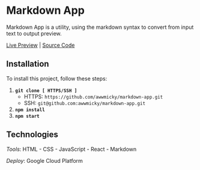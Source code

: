 # Markdown App

Markdown App is a utility, using the markdown syntax to convert from input text to output preview.

[Live Preview](https://link) |
[Source Code](./src)

## Installation
To install this project, follow these steps:

1. **`git clone [ HTTPS/SSH ]`**
    - HTTPS: `https://github.com/awwmicky/markdown-app.git`
    - SSH: `git@github.com:awwmicky/markdown-app.git`
2. **`npm install`**
3. **`npm start`**

## Technologies

_Tools_: HTML - CSS - JavaScript - React - Markdown

_Deploy_: Google Cloud Platform